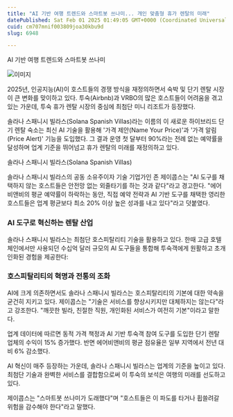 ```yaml
---
title: "AI 기반 여행 트렌드와 스마트봇 쓰나미... 개인 맞춤형 휴가 렌탈의 미래"
datePublished: Sat Feb 01 2025 01:49:05 GMT+0000 (Coordinated Universal Time)
cuid: cm707mnif003809joa30kbu9d
slug: 6948

---
```



AI 기반 여행 트렌드와 스마트봇 쓰나미

![이미지](https://cdn.hashnode.com/res/hashnode/image/upload/v1739261898378/798069f5-6502-445f-bef7-ad62844f405b.png)

2025년, 인공지능(AI)이 호스트들의 경쟁 방식을 재정의하면서 숙박 및 단기 렌탈 시장이 큰 변화를 맞이하고 있다. 투숙(Airbnb)과 VRBO의 많은 호스트들이 어려움을 겪고 있는 가운데, 투숙 휴가 렌탈 시장의 중심에 최첨단 미니 리조트가 등장했다.

솔라나 스패니시 빌라스(Solana Spanish Villas)라는 이름의 이 새로운 하이브리드 단기 렌탈 숙소는 최신 AI 기술을 활용해 '가격 제안(Name Your Price)'과 '가격 알림(Price Alert)' 기능을 도입했다. 그 결과 운영 첫 달부터 90%라는 전례 없는 예약률을 달성하며 업계 기준을 뛰어넘고 휴가 렌탈의 미래를 재정의하고 있다.

솔라나 스패니시 빌라스(Solana Spanish Villas)

솔라나 스패니시 빌라스의 공동 소유주이자 기술 기업가인 존 제이콥스는 "AI 도구를 채택하지 않는 호스트들은 안전망 없는 외줄타기를 하는 것과 같다"라고 경고한다. "에어비앤비의 평균 예약률이 하락하는 동안, 직접 예약 전략과 AI 기반 도구를 채택한 영리한 호스트들은 업계 평균보다 최소 20% 이상 높은 성과를 내고 있다"라고 덧붙였다.

### AI 도구로 혁신하는 렌탈 산업

솔라나 스패니시 빌라스는 최첨단 호스피탈리티 기술을 활용하고 있다. 한때 고급 호텔 체인에서만 사용되던 수십억 달러 규모의 AI 도구들을 통합해 투숙객에게 원활하고 초개인화된 경험을 제공한다:

### 호스피탈리티의 혁명과 전통의 조화

AI에 크게 의존하면서도 솔라나 스패니시 빌라스는 호스피탈리티의 기본에 대한 약속을 굳건히 지키고 있다. 제이콥스는 "기술은 서비스를 향상시키지만 대체하지는 않는다"라고 강조한다. "깨끗한 빌라, 친절한 직원, 개인화된 서비스가 여전히 기본"이라고 말한다.

업계 데이터에 따르면 동적 가격 책정과 AI 기반 투숙객 참여 도구를 도입한 단기 렌탈 업체의 수익이 15% 증가했다. 반면 에어비앤비의 평균 점유율은 일부 지역에서 전년 대비 6% 감소했다.

AI 혁신이 매주 등장하는 가운데, 솔라나 스패니시 빌라스는 업계의 기준을 높이고 있다. 최첨단 기술과 완벽한 서비스를 결합함으로써 이 투숙의 보석은 여행의 미래를 선도하고 있다.

제이콥스는 "스마트봇 쓰나미가 도래했다"며 "호스트들은 이 파도를 타거나 휩쓸려갈 위험을 감수해야 한다"라고 말했다.